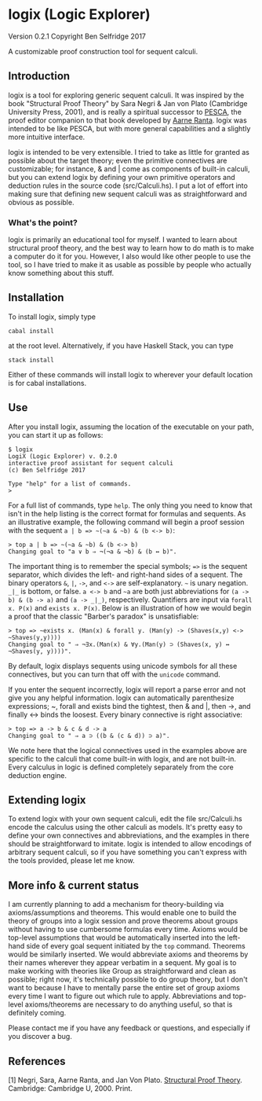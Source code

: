 # logix (Logic Explorer)
Version 0.2.1
Copyright Ben Selfridge 2017

A customizable proof construction tool for sequent calculi.

## Introduction

logix is a tool for exploring generic sequent calculi. It was inspired by the
book "Structural Proof Theory" by Sara Negri & Jan von Plato (Cambridge
University Press, 2001), and is really a spiritual successor to
[PESCA](https://github.com/alexandrelucchesi/pesca), the proof editor companion
to that book developed by [Aarne
Ranta](http://www.cse.chalmers.se/~aarne/). logix was intended to be like PESCA,
but with more general capabilities and a slightly more intuitive interface.

logix is intended to be very extensible. I tried to take as little for granted as
possible about the target theory; even the primitive connectives are customizable;
for instance, & and | come as components of built-in calculi, but you can extend
logix by defining your own primitive operators and deduction rules in the source code
(src/Calculi.hs). I put a lot of effort into making sure that defining new sequent
calculi was as straightforward and obvious as possible.

### What's the point?

logix is primarily an educational tool for myself. I wanted to learn about structural
proof theory, and the best way to learn how to do math is to make a computer do it
for you. However, I also would like other people to use the tool, so I have tried to
make it as usable as possible by people who actually know something about this
stuff.

## Installation

To install logix, simply type

```
cabal install
```

at the root level. Alternatively, if you have Haskell Stack, you can type

```
stack install
```

Either of these commands will install logix to wherever your default location is
for cabal installations.

## Use

After you install logix, assuming the location of the executable on your path,
you can start it up as follows:

```
$ logix
LogiX (Logic Explorer) v. 0.2.0
interactive proof assistant for sequent calculi
(c) Ben Selfridge 2017

Type "help" for a list of commands.
>
```

For a full list of commands, type `help`. The only thing you need to know that
isn't in the help listing is the correct format for formulas and sequents. As an
illustrative example, the following command will begin a proof session with the
sequent `a | b => ~(~a & ~b) & (b <-> b)`:

```
> top a | b => ~(~a & ~b) & (b <-> b)
Changing goal to "a ∨ b ⇒ ¬(¬a & ¬b) & (b ↔ b)".
```

The important thing is to remember the special symbols; `=>` is the sequent
separator, which divides the left- and right-hand sides of a sequent. The binary
operators `&`, `|`, `->`, and `<->` are self-explanatory. `~` is unary
negation. `_|_` is bottom, or false. `a <-> b` and `~a` are both just abbreviations
for `(a -> b) & (b -> a)` and `(a -> _|_)`, respectively. Quantifiers are input via
`forall x. P(x)` and `exists x. P(x)`. Below is an illustration of how we would
begin a proof that the classic "Barber's paradox" is unsatisfiable:

```
> top => ~exists x. (Man(x) & forall y. (Man(y) -> (Shaves(x,y) <-> ~Shaves(y,y))))
Changing goal to " ⇒ ¬∃x.(Man(x) & ∀y.(Man(y) ⊃ (Shaves(x, y) ↔ ¬Shaves(y, y))))".
```

By default, logix displays sequents using unicode symbols for all these connectives,
but you can turn that off with the `unicode` command.

If you enter the sequent incorrectly, logix will report a parse error and not give
you any helpful information. logix can automatically parenthesize expressions; ~,
forall and exists bind the tightest, then & and |, then ->, and finally <-> binds the
loosest. Every binary connective is right associative:

```
> top => a -> b & c & d -> a
Changing goal to " ⇒ a ⊃ ((b & (c & d)) ⊃ a)".
```

We note here that the logical connectives used in the examples above are specific to
the calculi that come built-in with logix, and are not built-in. Every calculus in
logic is defined completely separately from the core deduction engine.

## Extending logix

To extend logix with your own sequent calculi, edit the file src/Calculi.hs encode
the calculus using the other calculi as models. It's pretty easy to define your own
connectives and abbreviations, and the examples in there should be straightforward to
imitate. logix is intended to allow encodings of arbitrary sequent calculi, so if you
have something you can't express with the tools provided, please let me know.

## More info & current status

I am currently planning to add a mechanism for theory-building via axioms/assumptions
and theorems. This would enable one to build the theory of groups into a logix
session and prove theorems about groups without having to use cumbersome formulas
every time. Axioms would be top-level assumptions that would be automatically
inserted into the left-hand side of every goal sequent initiated by the `top`
command. Theorems would be similarly inserted. We would abbreviate axioms and
theorems by their names wherever they appear verbatim in a sequent. My goal is to
make working with theories like Group as straightforward and clean as possible; right
now, it's technically possible to do group theory, but I don't want to because I have
to mentally parse the entire set of group axioms every time I want to figure out
which rule to apply.  Abbreviations and top-level axioms/theorems are necessary to do
anything useful, so that is definitely coming.

Please contact me if you have any feedback or questions, and especially if you
discover a bug.

## References

[1] Negri, Sara, Aarne Ranta, and Jan Von Plato. [Structural Proof
Theory](https://www.amazon.com/Structural-Proof-Theory-Professor-Negri/dp/0521068428/). Cambridge:
Cambridge U, 2000. Print.